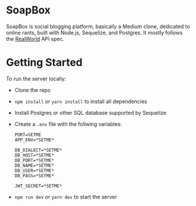 # SoapBox

SoapBox is social blogging platform, basically a Medium clone, dedicated to online rants, built with Node.js, Sequelize, and Postgres. It mostly follows the [RealWorld](https://github.com/gothinkster/realworld-example-apps) API spec.

# Getting Started

To run the server locally:

- Clone the repo
- `npm install` or `yarn install` to install all dependencies
- Install Postgres or other SQL database supported by Sequelize
- Create a `.env` file with the follwing variables:

  ```
  PORT=SETME
  APP_ENV=*SETME*

  DB_DIALECT=*SETME*
  DB_HOST=*SETME*
  DB_PORT=*SETME*
  DB_NAME=*SETME*
  DB_USER=*SETME*
  DB_PASS=*SETME*

  JWT_SECRET=*SETME*
  ```

- `npm run dev` or `yarn dev` to start the server
